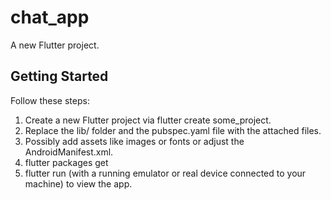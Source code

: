 # chat_app

A new Flutter project.

## Getting Started

Follow these steps:

1.  Create a new Flutter project via flutter create some_project.
2.  Replace the lib/ folder and the pubspec.yaml file with the attached files.
3.  Possibly add assets like images or fonts or adjust the AndroidManifest.xml.
4.  flutter packages get
5.  flutter run (with a running emulator or real device connected to your machine) to view the app.
